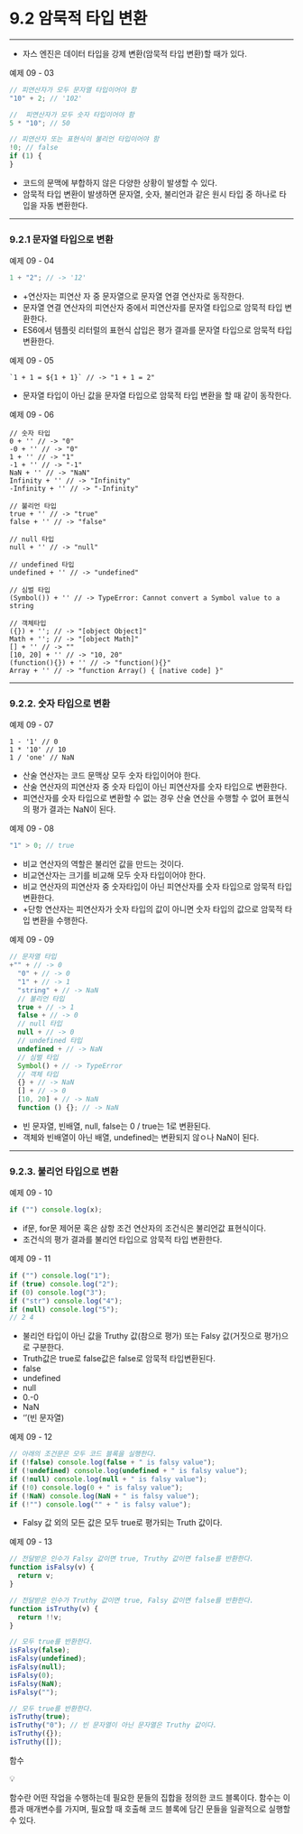 # 9.2 암묵적 타입 변환

---

- 자스 엔진은 데이터 타입을 강제 변환(암묵적 타입 변환)할 때가 있다.

예제 09 - 03

```js
// 피연산자가 모두 문자열 타입이어야 함
"10" + 2; // '102'

//  피연산자가 모두 숫자 타입이어야 함
5 * "10"; // 50

// 피연산자 또는 표현식이 불리언 타입이어야 함
!0; // false
if (1) {
}
```

- 코드의 문맥에 부합하지 않은 다양한 상황이 발생할 수 있다.
- 암묵적 타입 변환이 발생하면 문자열, 숫자, 불리언과 같은 원시 타입 중 하나로 타입을 자동 변환한다.

---

### 9.2.1 문자열 타입으로 변환

예제 09 - 04

```js
1 + "2"; // -> '12'
```

- +연산자는 피연산 자 중 문자열으로 문자열 연결 연산자로 동작한다.
- 문자열 연결 연산자의 피연산자 중에서 피연산자를 문자열 타입으로 암묵적 타입 변환한다.
- ES6에서 템플릿 리터럴의 표현식 삽입은 평가 결과를 문자열 타입으로 암묵적 타입 변환한다.

예제 09 - 05

```JS
`1 + 1 = ${1 + 1}` // -> "1 + 1 = 2"
```

- 문자열 타입이 아닌 값을 문자열 타입으로 암묵적 타입 변환을 할 때 같이 동작한다.

예제 09 - 06

```JS
// 숫자 타입
0 + '' // -> "0"
-0 + '' // -> "0"
1 + '' // -> "1"
-1 + '' // -> "-1"
NaN + '' // -> "NaN"
Infinity + '' // -> "Infinity"
-Infinity + '' // -> "-Infinity"

// 불리언 타입
true + '' // -> "true"
false + '' // -> "false"

// null 타입
null + '' // -> "null"

// undefined 타입
undefined + '' // -> "undefined"

// 심벌 타입
(Symbol()) + '' // -> TypeError: Cannot convert a Symbol value to a string

// 객체타입
({}) + ''; // -> "[object Object]"
Math + ''; // -> "[object Math]"
[] + '' // -> ""
[10, 20] + '' // -> "10, 20"
(function(){}) + '' // -> "function(){}"
Array + '' // -> "function Array() { [native code] }"
```

---

### 9.2.2. 숫자 타입으로 변환

예제 09 - 07

```JS
1 - '1' // 0
1 * '10' // 10
1 / 'one' // NaN
```

- 산술 연산자는 코드 문맥상 모두 숫자 타입이어야 한다.
- 산술 연산자의 피연산자 중 숫자 타입이 아닌 피연산자를 숫자 타입으로 변환한다.
- 피연산자를 숫자 타입으로 변환할 수 없는 경우 산술 연산을 수행할 수 없어 표현식의 평가 결과는 NaN이 된다.

예제 09 - 08

```js
"1" > 0; // true
```

- 비교 연산자의 역할은 불리언 값을 만드는 것이다.
- 비교연산자는 크기를 비교해 모두 숫자 타입이어야 한다.
- 비교 연산자의 피연산자 중 숫자타입이 아닌 피연산자를 숫자 타입으로 암묵적 타입 변환한다.
- +단항 연산자는 피연산자가 숫자 타입의 값이 아니면 숫자 타입의 값으로 암묵적 타입 변환을 수행한다.

예제 09 - 09

```js
// 문자열 타입
+"" + // -> 0
  "0" + // -> 0
  "1" + // -> 1
  "string" + // -> NaN
  // 불리언 타입
  true + // -> 1
  false + // -> 0
  // null 타입
  null + // -> 0
  // undefined 타입
  undefined + // -> NaN
  // 심벌 타입
  Symbol() + // -> TypeError
  // 객체 타입
  {} + // -> NaN
  [] + // -> 0
  [10, 20] + // -> NaN
  function () {}; // -> NaN
```

- 빈 문자열, 빈배열, null, false는 0 / true는 1로 변환된다.
- 객체와 빈배열이 아닌 배열, undefined는 변환되지 않ㅇ나 NaN이 된다.

---

### 9.2.3. 불리언 타입으로 변환

예제 09 - 10

```js
if ("") console.log(x);
```

- if문, for문 제어문 혹은 삼항 조건 연산자의 조건식은 불리언값 표현식이다.
- 조건식의 평가 결과를 불리언 타입으로 암묵적 타입 변환한다.

예제 09 - 11

```js
if ("") console.log("1");
if (true) console.log("2");
if (0) console.log("3");
if ("str") console.log("4");
if (null) console.log("5");
// 2 4
```

- 불리언 타입이 아닌 값을 Truthy 값(참으로 평가) 또는 Falsy 값(거짓으로 평가)으로 구분한다.
- Truth값은 true로 false값은 false로 암묵적 타입변환된다.
- false
- undefined
- null
- 0.-0
- NaN
- ‘’(빈 문자열)

예제 09 - 12

```js
// 아래의 조건문은 모두 코드 블록을 실행한다.
if (!false) console.log(false + " is falsy value");
if (!undefined) console.log(undefined + " is falsy value");
if (!null) console.log(null + " is falsy value");
if (!0) console.log(0 + " is falsy value");
if (!NaN) console.log(NaN + " is falsy value");
if (!"") console.log("" + " is falsy value");
```

- Falsy 값 외의 모든 값은 모두 true로 평가되는 Truth 값이다.

예제 09 - 13

```js
// 전달받은 인수가 Falsy 값이면 true, Truthy 값이면 false를 반환한다.
function isFalsy(v) {
  return v;
}

// 전달받은 인수가 Truthy 값이면 true, Falsy 값이면 false를 반환한다.
function isTruthy(v) {
  return !!v;
}

// 모두 true를 반환한다.
isFalsy(false);
isFalsy(undefined);
isFalsy(null);
isFalsy(0);
isFalsy(NaN);
isFalsy("");

// 모두 true를 반환한다.
isTruthy(true);
isTruthy("0"); // 빈 문자열이 아닌 문자열은 Truthy 값이다.
isTruthy({});
isTruthy([]);
```

함수

<aside>
💡

함수란 어떤 작업을 수행하는데 필요한 문들의 집합을 정의한 코드 블록이다. 함수는 이름과 매개변수를 가지며, 필요할 때 호출해 코드 블록에 담긴 문들을 일괄적으로 실행할 수 있다.

</aside>
